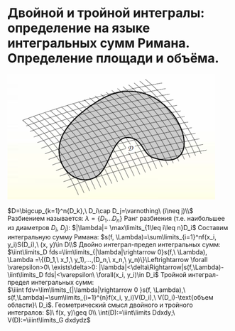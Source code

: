 # Двойной и тройной интегралы: определение на языке интегральных сумм Римана. Определение площади и объёма.

![Разбиение области](attachments/Разбиение_области.png)

$D=\bigcup_{k=1}^n{D_k},\ D_i\cap D_j=\varnothing\ (i\neq j)\\$
Разбиением называется: $\lambda=\{D_1...D_n\}$
Ранг разбиения (т.е. наибольшее из диаметров $D_i,\ D_j$): $|\lambda|= \max\limits_{1\leq i\leq n}D_i$
Составим интегральную сумму Римана: $s(f, \Lambda)=\sum\limits_{i=1}^nf(x_i, y_i)S(D_i),\ (x, y)\in D\\$ 
Двойно интеграл-предел интегральных сумм:\
$\iint\limits_D fds=\lim\limits_{|\lambda|\rightarrow 0}s(f,\ \Lambda), \Lambda =\{(D_1,\ x_1,\ y_1),...,(D_n,\ x_n,\ y_n)\}\Leftrightarrow \forall \varepsilon>0\ \exists\delta>0: |\lambda|<\delta\Rightarrow|s(f,\Lambda)-\iint\limits_D fds|<\varepsilon\ \forall(x_i, y_i)\in D_i$
Тройной интеграл-предел интегральных сумм:\
$\iiint fdv=\lim\limits_{|\lambda|\rightarrow 0 }s(f, \Lambda),\ s(f,\Lambda)=\sum\limits_{i=1}^{n}f(x_i, y_i)V(D_i),\ V(D_i)-\text{объем области}\ D_i$.
Геометрический смысл двойного и тройного интегралов:
$]\ f(x, y)\geq 0\\
\int(D):=\iint\limits Ddxdy;\ V(D):=\iiint\limits_G dxdydz$